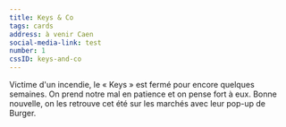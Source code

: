 ```yaml
---
title: Keys & Co
tags: cards
address: à venir Caen
social-media-link: test
number: 1
cssID: keys-and-co
---
```


Victime d'un incendie, le « Keys » est fermé pour encore quelques semaines. On prend notre mal en patience et on pense fort à eux. Bonne nouvelle, on les retrouve cet été sur les marchés avec leur pop-up de Burger.
